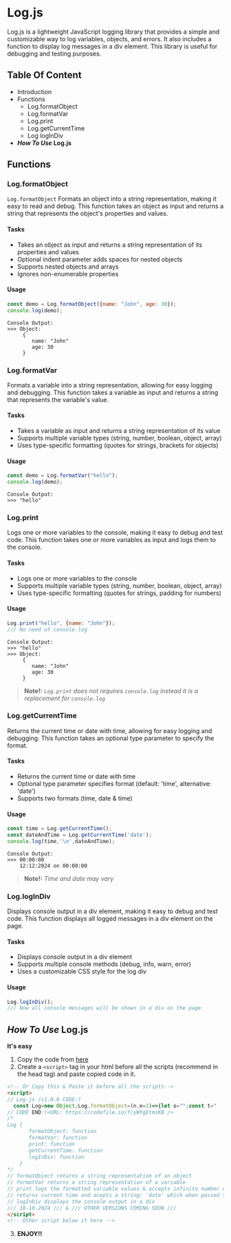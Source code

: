 # Log.js
Log.js is a lightweight JavaScript logging library that provides a simple and customizable way to log variables, objects, and errors. It also includes a function to display log messages in a div element. This library is useful for debugging and testing purposes.
## Table Of Content
- Introduction
- Functions
  - Log.formatObject
  - Log.formatVar
  - Log.print
  - Log.getCurrentTime
  - Log logInDiv
- **_How To Use_ Log.js**
## Functions
### Log.formatObject
```Log.formatObject```
Formats an object into a string representation, making it easy to read and debug. This function takes an object as input and returns a string that represents the object's properties and values.
#### Tasks
- Takes an object as input and returns a string representation of its properties and values
- Optional indent parameter adds spaces for nested objects
- Supports nested objects and arrays
- Ignores non-enumerable properties
#### Usage
```js
const demo = Log.formatObject({name: "John", age: 30});
console.log(demo);
```
```
Console Output:
>>> Object:
     {
        name: "John"
        age: 30
     }
```
### Log.formatVar
Formats a variable into a string representation, allowing for easy logging and debugging. This function takes a variable as input and returns a string that represents the variable's value.
#### Tasks
- Takes a variable as input and returns a string representation of its value
- Supports multiple variable types (string, number, boolean, object, array)
- Uses type-specific formatting (quotes for strings, brackets for objects)
#### Usage
```js
const demo = Log.formatVar("hello");
console.log(demo);
```
```
Console Output:
>>> "hello"
```
### Log.print
Logs one or more variables to the console, making it easy to debug and test code. This function takes one or more variables as input and logs them to the console.
#### Tasks
- Logs one or more variables to the console
- Supports multiple variable types (string, number, boolean, object, array)
- Uses type-specific formatting (quotes for strings, padding for numbers)
#### Usage
```js
Log.print("hello", {name: "John"});
/// No need of console.log
```
```
Console Output:
>>> "hello"
>>> Object:
     {
        name: "John"
        age: 30
     }
```
> **Note!:**
> _```Log.print``` does not requires ```console.log``` instead it is a replacement for ```console.log```_
### Log.getCurrentTime
Returns the current time or date with time, allowing for easy logging and debugging. This function takes an optional type parameter to specify the format.
#### Tasks
- Returns the current time or date with time
- Optional type parameter specifies format (default: 'time', alternative: 'date')
- Supports two formats (time, date & time)
#### Usage
```js
const time = Log.getCurrentTime();
const dateAndTime = Log.getCurrentTime('date');
console.log(time,'\n',dateAndTime);
```
```
Console Output:
>>> 00:00:00
    12:12:2024 on 00:00:00
```
> **Note!:**
> _Time and date may vary_
### Log.logInDiv
Displays console output in a div element, making it easy to debug and test code. This function displays all logged messages in a div element on the page.
#### Tasks
- Displays console output in a div element
- Supports multiple console methods (debug, info, warn, error)
- Uses a customizable CSS style for the log div
#### Usage
```js
Log.logInDiv();
/// Now all console messages will be shown in a div on the page
```
## _How To Use_ Log.js
**It's easy**
1. Copy the code from [here](https://github/Mohammad-Aqib786/log-js/v1.0.0/Log.js)
2. Create a ```<script>``` tag in your html before all the scripts (recommend in the head tag) and paste copied code in it.
```html
<!-- Or Copy this & Paste it before all the scripts-->
<script>
// Log.js /v1.0.0 CODE:)
  const Log=new Object;Log.formatObject=(n,e=1)=>{let o="";const t="   ".repeat(e);if("object"==typeof n&&null!==n){o+=`${t}{`;for(const r in n)n.hasOwnProperty(r)&&(o+=`\n${t+"    "}${r}: ${Log.formatObject(n[r],e+1)}`);o+=`\n${t}}`}else o="string"==typeof n?`${JSON.stringify(n)}`:"number"==typeof n||"boolean"==typeof n?`${n}`:"function"==typeof n?"function":void 0===n?"undefined":null===n?"null":"Anonymous type - "+typeof n,o+=`${t}`;return o},Log.formatVar=n=>{if("object"==typeof n&&null!==n){return`Object\n${Log.formatObject(n)}`}return"string"==typeof n?JSON.stringify(n):"number"==typeof n||"boolean"==typeof n?n:"function"==typeof n?`ƒ(${n.name||" [anonymous function] "}):\n\n${n||"function () { [undefined code] }"}`:null==n?typeof n:(console.error("Unsupported type: "+typeof n),"Unsupported type: "+typeof n)},Log.print=(...n)=>{n.forEach((n=>{let e=Log.formatVar(n);console.log(e)}))},Log.getCurrentTime=n=>{const e=new Date,o=e.getHours().toString(),t=e.getMinutes().toString(),r=e.getSeconds().toString(),c=e.getFullYear(),l=e.getMonth(),i=e.getDate();let u=o,d=t,s=r,a=l,p=i;if(o.length<2&&(u="0"+o),t.length<2&&(d="0"+t),r.length<2&&(s="0"+r),l.length<2&&(a="0"+l),i.length<2&&(p="0"+i),"date"===n){return`${c}-${a}-${p} on ${u}:${d}:${s}`}return`${u}:${d}:${s}`},Log.logInDiv=()=>{let n={console:0,error:0,warning:0,other:0,total:0};const e=document.createElement("div");e.id="debugDiv";const o=document.createElement("p");o.classList.add("summary"),o.textContent="MESSAGE: 0 ";const t=document.createElement("span");function r(e,o){const t=document.getElementById("debugDiv"),r=document.createElement("p");r.classList.add(e);const c=document.createElement("hr");return t.appendChild(c),r.textContent=o,n.total+=1,n.other=n.total-(n.console+n.error+n.warning)-1,r}function c(){document.querySelector("#debugDiv p.summary").textContent=`MESSAGE: ${n.total} (CONSOLE: ${n.console}, JS EROR: ${n.error}, WARNING: ${n.warning}, OTHER: ${n.other})`}t.textContent="(CONSOLE: 0, JS ERROR: 0, WARNING: 0)",o.appendChild(t),e.appendChild(o),document.body.appendChild(e),window.addEventListener("error",(function(e){if(e.error){const o=`🚫 JS EROR: ${e.message}`,t=Log.getCurrentTime(),l=e.filename||"unknown script",i=e.lineno||"unknown line",u=e.colno||"unknown column",d=r("error",`${o}\n`),s=function(n,e){const o=document.createElement("a");return o.href=n,o.innerText=e,o.style.color="red",o}(`${l}#${i}:${u}`,`// ${t} at ${l}:${i}:${u}`);d.appendChild(s),document.querySelector("#debugDiv").appendChild(d),n.error++,c()}}));const l=console.error;console.error=function(){const e=r("error",` ${[].join.call(arguments," ")}`);document.querySelector("#debugDiv").appendChild(e),n.error++,c(),l.apply(console,arguments)};const i=console.log;console.log=function(){const e=r("console",` ${[].join.call(arguments," ")}`);document.querySelector("#debugDiv").appendChild(e),n.console++,c(),i.apply(console,arguments)};const u=console.warn;console.warn=function(){const e=r("warning",` ${[].join.call(arguments," ")}`);document.querySelector("#debugDiv").appendChild(e),n.warning++,c(),u.apply(console,arguments)};const d=console.info;console.info=function(){const n=r("info",` ${[].join.call(arguments," ")}`);document.querySelector("#debugDiv").appendChild(n),c(),d.apply(console,arguments)};const s=console.debug;console.debug=function(){const n=r("debug",` ${[].join.call(arguments," ")}`);document.querySelector("#debugDiv").appendChild(n),c(),s.apply(console,arguments)};!function(n){const e=document.createElement("style");e.textContent=n,document.head.appendChild(e)}("#debugDiv{font-family:monospace;background-color:#000;padding:20px;overflow: hidden;line-height:20px;user-select:text;color:#FFFFFF;}#debugDiv hr{border-top:1px solid grey;}#debugDiv p{margin:0;white-space:pre;overflow-x:scroll;}#debugDiv p.summary{font-weight:bolder;color:#00DDFF;}.console,.info{color:#FFFFFF;.warning{color:#FFFF00;}.error{color:#FF0000;}.debug{color:grey;}")},console.log(`Log.js loaded successfully!!\non ${Log.getCurrentTime()}\nat your document (${document.location.href}) & happy coding!!`);
// CODE END:)<URL: https://codefile.io/f/yWYgEtmsKB />
/*
Log {
       formatObject: function
       formatVar: function
       print: function
       getCurrentTime: function
       logInDiv: function
    }
*/
// formatObject returns a string representation of an object
// formatVar returns a string representation of a variable
// print logs the formatted variable values & accepts infinite number of params
// returns current time and acepts a string: 'date' which when passed to function returns date with time
// logInDiv displays the console output in a div
/// 10-10-2024 /// & /// OTHER VERSIONS COMING SOON ///
</script>
<!-- Other script below it here -->
   ```
3. **ENJOY!!**
